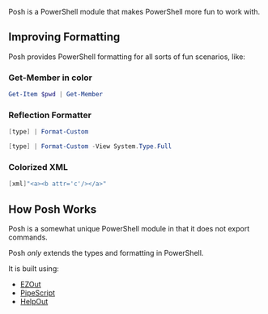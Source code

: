 Posh is a PowerShell module that makes PowerShell more fun to work with.

## Improving Formatting

Posh provides PowerShell formatting for all sorts of fun scenarios, like:

### Get-Member in color

~~~PowerShell
Get-Item $pwd | Get-Member 
~~~

### Reflection Formatter

~~~PowerShell
[type] | Format-Custom
~~~

~~~PowerShell
[type] | Format-Custom -View System.Type.Full
~~~

### Colorized XML

~~~PowerShell
[xml]"<a><b attr='c'/></a>"
~~~


## How Posh Works

Posh is a somewhat unique PowerShell module in that it does not export commands.

Posh _only_ extends the types and formatting in PowerShell.

It is built using:

* [EZOut](https://github.com/StartAutomating/EZOut)
* [PipeScript](https://github.com/StartAutomating/PipeScript)
* [HelpOut](https://github.com/StartAutomating/HelpOut)